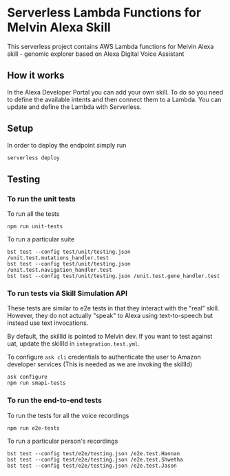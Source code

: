 # Serverless Lambda Functions for Melvin Alexa Skill

This serverless project contains AWS Lambda functions for Melvin Alexa skill - genomic explorer based on Alexa Digital Voice Assistant


## How it works

In the Alexa Developer Portal you can add your own skill. To do so you need to define the available intents and then connect them to a Lambda. You can update and define the Lambda with Serverless.

## Setup

In order to deploy the endpoint simply run

```bash
serverless deploy
```

## Testing

### To run the unit tests

To run all the tests
```
npm run unit-tests
```

To run a particular suite
```
bst test --config test/unit/testing.json /unit.test.mutations_handler.test 
bst test --config test/unit/testing.json /unit.test.navigation_handler.test
bst test --config test/unit/testing.json /unit.test.gene_handler.test
```

### To run tests via Skill Simulation API

These tests are similar to e2e tests in that they interact with the "real" skill. However, they do not actually "speak" to Alexa using text-to-speech but instead use text invocations. 

By default, the skillId is pointed to Melvin dev. If you want to test against uat, update the skillId in `integration.test.yml`.

To configure `ask cli` credentials to authenticate the user to Amazon developer services (This is needed as we are invoking the skillId)
```
ask configure
npm run smapi-tests
```

### To run the end-to-end tests

To run the tests for all the voice recordings
```
npm run e2e-tests
```

To run a particular person's recordings
```
bst test --config test/e2e/testing.json /e2e.test.Hannan
bst test --config test/e2e/testing.json /e2e.test.Shwetha
bst test --config test/e2e/testing.json /e2e.test.Jason
```